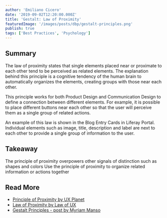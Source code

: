 ```yaml
---
author: 'Emiliano Cicero'
date: '2019-09-02T12:20:00.000Z'
title: 'Gestalt: Law of Proximity'
featuredImage: '/images/posts/dbp/gestalt-principles.png'
publish: true
tags: ['Best Practices', 'Psychology']
---
```


## Summary

The law of proximity states that single elements placed near or proximate to each other tend to be perceived as related elements. The explanation behind this principle is a cognitive tendency of the human brain to automatically organizes the elements, creating groups with those near each other.

This principle works for both Product Design and Communication Design to define a connection between different elements. For example, it is possible to place different buttons near each other so that the user will perceive them as a single group of related actions.

An example of this law is shown in the Blog Entry Cards in Liferay Portal. Individual elements such as image, title, description and label are next to each other to provide a single group of information to the user.

## Takeaway

The principle of proximity overpowers other signals of distinction such as shapes and colors
Use the principle of proximity to organize related information or actions together

## Read More

-   [Principle of Proximity by UX Planet](https://uxplanet.org/gestalt-theory-for-ux-design-principle-of-proximity-e56b136d52d1)
-   [Law of Proximity by Law of UX](https://lawsofux.com/law-of-proximity)
-   [Gestalt Principles - post by Myriam Manso](/articles/best-practices/gestalt-principles)
